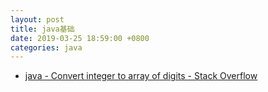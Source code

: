 ```yaml
---
layout: post
title: java基础
date: 2019-03-25 18:59:00 +0800
categories: java
---
```


* [java - Convert integer to array of digits - Stack Overflow](https://stackoverflow.com/q/8033550/5954068)
